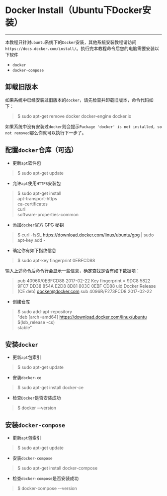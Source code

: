 # Docker Install（Ubuntu下Docker安装）
***
本教程只针对`ubuntu`系统下的`Docker`安装，其他系统安装教程请访问`https://docs.docker.com/install/`。执行完本教程命令后您的电脑需要安装以下软件
- `docker`
- `docker-compose`

## 卸载旧版本
如果系统中已经安装过旧版本的`docker`，请先检查并卸载旧版本，命令代码如下：
 > $ sudo apt-get remove docker docker-engine docker.io

如果系统中没有安装过`docker`则会提示`Package 'docker' is not installed, so not removed`那么你就可以执行下一步了。

## 配置`docker`仓库（可选）
- 更新`apt`软件包
> $ sudo apt-get update

- 允许`apt`使用`HTTPS`安装包
> $ sudo apt-get install \
    apt-transport-https \
    ca-certificates \
    curl \
    software-properties-common
    
- 添加`docker`官方 GPG 秘钥
> $ curl -fsSL https://download.docker.com/linux/ubuntu/gpg | sudo apt-key add -

- 确定你有如下指纹信息
> $ sudo apt-key fingerprint 0EBFCD88

输入上述命令后命令行会显示一些信息，确定查找是否有如下数据项：
> pub   4096R/0EBFCD88 2017-02-22
      Key fingerprint = 9DC8 5822 9FC7 DD38 854A  E2D8 8D81 803C 0EBF CD88
uid                  Docker Release (CE deb) <docker@docker.com>
sub   4096R/F273FCD8 2017-02-22

- 创建仓库
> $ sudo add-apt-repository \
   "deb [arch=amd64] https://download.docker.com/linux/ubuntu \
   $(lsb_release -cs) \
   stable"

## 安装`docker`
- 更新`apt`包索引
> $ sudo apt-get update

- 安装`docker-ce`
> $ sudo apt-get install docker-ce

- 检查`Docker`是否安装成功
> $ docker --version

## 安装`docker-compose`
- 更新`apt`包索引
> $ sudo apt-get update

- 安装`docker-compose`
> $ sudo apt-get install docker-compose

- 检查`docker-compose`是否安装成功
> $ docker-compose --version
